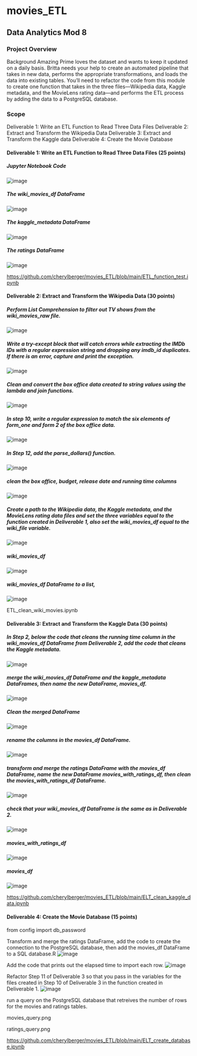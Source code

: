 # movies_ETL
## Data Analytics Mod 8
### Project Overview
Background
Amazing Prime loves the dataset and wants to keep it updated on a daily basis. Britta needs your help to create an automated pipeline that takes in new data, performs the appropriate transformations, and loads the data into existing tables. You’ll need to refactor the code from this module to create one function that takes in the three files—Wikipedia data, Kaggle metadata, and the MovieLens rating data—and performs the ETL process by adding the data to a PostgreSQL database.

### Scope
Deliverable 1: Write an ETL Function to Read Three Data Files
Deliverable 2: Extract and Transform the Wikipedia Data
Deliverable 3: Extract and Transform the Kaggle data
Deliverable 4: Create the Movie Database

#### Deliverable 1: Write an ETL Function to Read Three Data Files (25 points)

##### Jupyter Notebook Code
![image](https://user-images.githubusercontent.com/94234511/150722423-16abdb46-e478-46bd-b09f-e2cd7e341c33.png)

##### The wiki_movies_df DataFrame
![image](https://user-images.githubusercontent.com/94234511/150722460-7501df2d-3759-4d7f-859a-06e2af11a622.png)

##### The kaggle_metadata DataFrame
![image](https://user-images.githubusercontent.com/94234511/150722487-80cf2790-979c-4f2a-b8b2-801ec5c4d24d.png)

##### The ratings DataFrame
![image](https://user-images.githubusercontent.com/94234511/150722511-960cb64a-b6d8-4b48-a64f-f53fd5962128.png)

https://github.com/cherylberger/movies_ETL/blob/main/ETL_function_test.ipynb


#### Deliverable 2: Extract and Transform the Wikipedia Data (30 points)

##### Perform List Comprehension to filter out TV shows from the wiki_movies_raw file.
![image](https://user-images.githubusercontent.com/94234511/150722605-f24e62e1-e782-4b83-bf8d-2b665f4dc594.png)

##### Write a try-except block that will catch errors while extracting the IMDb IDs with a regular expression string and dropping any imdb_id duplicates. If there is an error, capture and print the exception.
![image](https://user-images.githubusercontent.com/94234511/150722637-cd236567-af00-40fc-aabd-5d1522c3d3e6.png)

##### Clean and convert the box office data created to string values using the lambda and join functions.
![image](https://user-images.githubusercontent.com/94234511/150722679-4dd94b03-8835-442b-8d51-9c81af4bcac6.png)

##### In step 10, write a regular expression to match the six elements of form_one and form 2 of the box office data.
![image](https://user-images.githubusercontent.com/94234511/150722758-3bd4dace-e06f-483a-a354-8dd5d382123c.png)

##### In Step 12, add the parse_dollars() function.
![image](https://user-images.githubusercontent.com/94234511/150722789-f8d778a8-40bc-4273-ae3a-eb0124ab2c31.png)

##### clean the box office, budget, release date and running time columns
![image](https://user-images.githubusercontent.com/94234511/150722829-84aa3323-01c8-4e46-9435-cf3720d9d53e.png)

##### Create a path to the Wikipedia data, the Kaggle metadata, and the MovieLens rating data files and set the three variables equal to the function created in Deliverable 1, also set the wiki_movies_df equal to the wiki_file variable.
![image](https://user-images.githubusercontent.com/94234511/150722916-38053bf3-7c40-4e35-882f-fc8400e57401.png)

##### wiki_movies_df
![image](https://user-images.githubusercontent.com/94234511/150722956-270d79af-b58b-4a5f-bbe3-93875d058c74.png)

##### wiki_movies_df DataFrame to a list,
![image](https://user-images.githubusercontent.com/94234511/150722974-44aded79-f3d2-44f4-89f7-e107177a5c2e.png)

ETL_clean_wiki_movies.ipynb

#### Deliverable 3: Extract and Transform the Kaggle Data (30 points)

##### In Step 2, below the code that cleans the running time column in the wiki_movies_df DataFrame from Deliverable 2, add the code that cleans the Kaggle metadata.
![image](https://user-images.githubusercontent.com/94234511/150723536-41f3a589-fb44-4efc-9c31-deffe352e03a.png)

##### merge the wiki_movies_df DataFrame and the kaggle_metadata DataFrames, then name the new DataFrame, movies_df.
![image](https://user-images.githubusercontent.com/94234511/150723587-04dd7fe3-9ae4-441d-b97e-44ea0a01ced2.png)

##### Clean the merged DataFrame
![image](https://user-images.githubusercontent.com/94234511/150723623-e5787957-a557-4896-95eb-0c595959e14a.png)

##### rename the columns in the movies_df DataFrame.
![image](https://user-images.githubusercontent.com/94234511/150723653-2da49e8f-4903-4a7a-a448-a5e38f798096.png)

##### transform and merge the ratings DataFrame with the movies_df DataFrame, name the new DataFrame movies_with_ratings_df, then clean the movies_with_ratings_df DataFrame.
![image](https://user-images.githubusercontent.com/94234511/150723682-2da67082-a550-4ea1-9413-f5a602fb9d66.png)

##### check that your wiki_movies_df DataFrame is the same as in Deliverable 2.
![image](https://user-images.githubusercontent.com/94234511/150723741-b110df38-4598-42cf-b25c-a910c3d3109e.png)

##### movies_with_ratings_df
![image](https://user-images.githubusercontent.com/94234511/150723768-32887cd1-8de4-4b20-b404-003bcf915e1b.png)

##### movies_df
![image](https://user-images.githubusercontent.com/94234511/150723798-1ff215f8-6354-4653-a02e-955709321732.png)

https://github.com/cherylberger/movies_ETL/blob/main/ELT_clean_kaggle_data.ipynb

#### Deliverable 4: Create the Movie Database (15 points)

from config import db_password

Transform and merge the ratings DataFrame, add the code to create the connection to the PostgreSQL database, then add the movies_df DataFrame to a SQL database.R
![image](https://user-images.githubusercontent.com/94234511/150723227-42396ea0-e884-4b9d-87fa-5736ba9be232.png)

Add the code that prints out the elapsed time to import each row.
![image](https://user-images.githubusercontent.com/94234511/150723315-38999cbc-57f8-43c8-8f1a-bfa6dd6d25bb.png)

Refactor Step 11 of Deliverable 3 so that you pass in the variables for the files created in Step 10 of Deliverable 3 in the function created in Deliverable 1.
![image](https://user-images.githubusercontent.com/94234511/150723059-1f9120b1-8942-4166-9dd3-528c38927dfe.png)

run a query on the PostgreSQL database that retreives the number of rows for the movies and ratings tables.

movies_query.png 

ratings_query.png

https://github.com/cherylberger/movies_ETL/blob/main/ELT_create_database.ipynb
